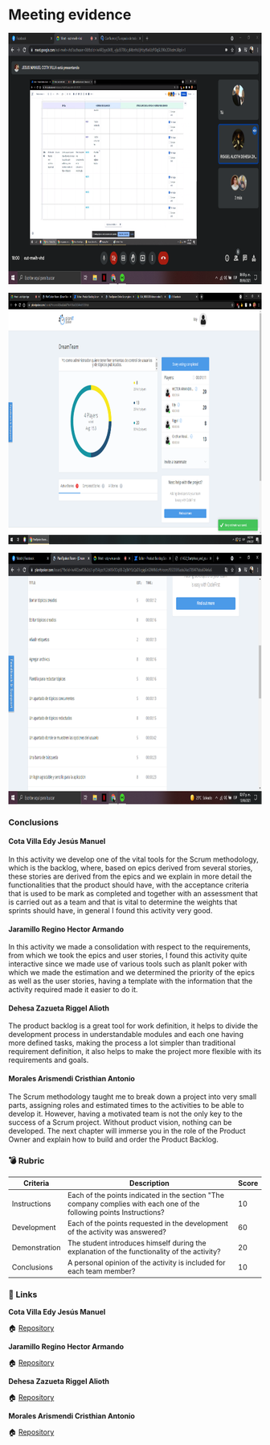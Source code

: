 # Meeting evidence
<p align="center">
    <img alt="evi" src="../img/A3.2_E3.png" width=800 height=500>  
</p>
<p align="center">
    <img alt="evi" src="../img/A3.2_E2.png" width=800 height=500>  
</p>
<p align="center">
    <img alt="evi" src="../img/A3.2_E.png" width=800 height=500>  
</p>

### Conclusions

#### **Cota Villa Edy Jesús Manuel**
In this activity we develop one of the vital tools for the Scrum methodology, which is the backlog, where, based on epics derived from several stories, these stories are derived from the epics and we explain in more detail the functionalities that the product should have, with the acceptance criteria that is used to be mark as completed and together with an assessment that is carried out as a team and that is vital to determine the weights that sprints should have, in general I found this activity very good.

#### **Jaramillo Regino Hector Armando**
In this activity we made a consolidation with respect to the requirements, from which we took the epics and user stories, I found this activity quite interactive since we made use of various tools such as planIt poker with which we made the estimation and we determined the priority of the epics as well as the user stories, having a template with the information that the activity required made it easier to do it.

#### **Dehesa Zazueta Riggel Alioth**
The product backlog is a great tool for work definition, it helps to divide the development process in understandable modules and each one having more defined tasks, making the process a lot simpler than traditional requirement definition, it also helps to make the project more flexible with its requirements and goals.

#### **Morales Arismendi Cristhian Antonio**
The Scrum methodology taught me to break down a project into very small parts, assigning roles and estimated times to the activities to be able to develop it. However, having a motivated team is not the only key to the success of a Scrum project. Without product vision, nothing can be developed. The next chapter will immerse you in the role of the Product Owner and explain how to build and order the Product Backlog.

### :bomb: Rubric

| Criteria     | Description                                                                                  | Score |
| ------------- | -------------------------------------------------------------------------------------------- | ------- |
| Instructions | Each of the points indicated in the section "The company complies with each one of the following points Instructions?            | 10      |  
| Development    | Each of the points requested in the development of the activity was answered?     | 60      |
| Demonstration  | The student introduces himself during the explanation of the functionality of the activity?            | 20      |
| Conclusions  | A personal opinion of the activity is included for each team member? | 10      |

### :bookmark: Links

**Cota Villa Edy Jesús Manuel**

:house: [Repository](https://github.com/CotaVilla/AnalisisAvanzadoDeSoftware_Feb21-Jul21)


**Jaramillo Regino Hector Armando**

:house: [Repository](https://github.com/HectorJaramillo/Analisis-Avanzado-de-Software)


**Dehesa Zazueta Riggel Alioth**

:house: [Repository](https://github.com/RiggelDZ/Analisis-Avanzado-de-Software)


**Morales Arismendi Cristhian Antonio**

:house: [Repository](https://github.com/aris-dev/Analisis-Avanzado-de-Software)
